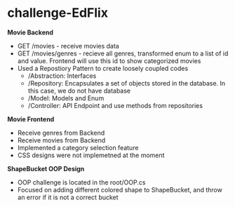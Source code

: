 # challenge-EdFlix

**Movie Backend**
* GET /movies - receive movies data
* GET /movies/genres - recieve all genres, transformed enum to a list of id and value. Frontend will use this id to show categorized movies
* Used a Repostiory Pattern to create loosely coupled codes
  * /Abstraction: Interfaces
  * /Repository: Encapsulates a set of objects stored in the database. In this case, we do not have database
  * /Model: Models and Enum
  * /Controller: API Endpoint and use methods from repositories

**Movie Frontend**
* Receive genres from Backend
* Receive movies from Backend
* Implemented a category selection feature
* CSS designs were not implemetned at the moment

**ShapeBucket OOP Design**
* OOP challenge is located in the root/OOP.cs
* Focused on adding different colored shape to ShapeBucket, and throw an error if it is not a correct bucket
